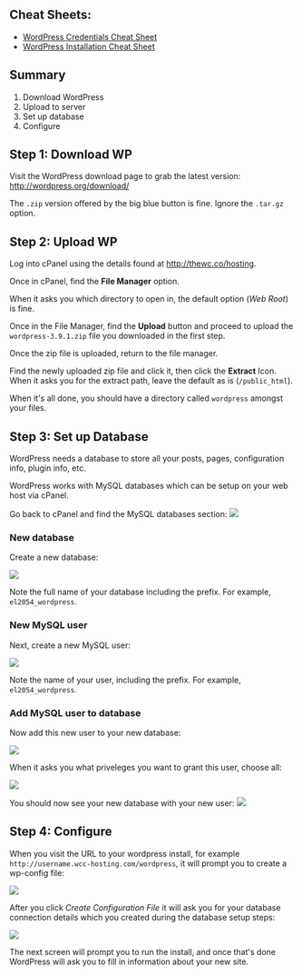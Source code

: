## Cheat Sheets:
* [WordPress Credentials Cheat Sheet](http://thewc.co.s3.amazonaws.com/challenges/wp-credentials-cheat-sheet.pdf)
* [WordPress Installation Cheat Sheet](http://thewc.co.s3.amazonaws.com/challenges/wp-installation-cheat-sheet.png)




## Summary
1. Download WordPress
2. Upload to server
3. Set up database
4. Configure




## Step 1: Download WP
Visit the WordPress download page to grab the latest version: <http://wordpress.org/download/>

The `.zip` version offered by the big blue button is fine. Ignore the `.tar.gz` option.




## Step 2: Upload WP
Log into cPanel using the details found at <http://thewc.co/hosting>.

Once in cPanel, find the **File Manager** option.

When it asks you which directory to open in, the default option (*Web Root*) is fine.

Once in the File Manager, find the **Upload** button and proceed to upload the `wordpress-3.9.1.zip` file you downloaded in the first step.

Once the zip file is uploaded, return to the file manager. 

Find the newly uploaded zip file and click it, then click the **Extract** Icon.
When it asks you for the extract path, leave the default as is (`/public_html`).

When it's all done, you should have a directory called `wordpress` amongst your files.




## Step 3: Set up Database

WordPress needs a database to store all your posts, pages, configuration info, plugin info, etc.

WordPress works with MySQL databases which can be setup on your web host via cPanel. 

Go back to cPanel and find the MySQL databases section:
<img src='http://making-the-internet.s3.amazonaws.com/wp-mysql-in-cpanel.png'>


### New database
Create a new database: 

<img src='http://making-the-internet.s3.amazonaws.com/wp-create-database.png'>

Note the full name of your database including the prefix. For example, `el2054_wordpress`.


### New MySQL user
Next, create a new MySQL user:

<img src='http://making-the-internet.s3.amazonaws.com/wp-new-mysql-user.png'>

Note the name of your user, including the prefix. 
For example, `el2054_wordpress`.


### Add MySQL user to database
Now add this new user to your new database:

<img src='http://making-the-internet.s3.amazonaws.com/wp-mysql-add-user.png'>

When it asks you what priveleges you want to grant this user, choose all:

<img src='http://making-the-internet.s3.amazonaws.com/wp-mysql-user-priveleges.png'>

You should now see your new database with your new user:
<img src='http://making-the-internet.s3.amazonaws.com/wp-mysql-database-done.png'>




## Step 4: Configure

When you visit the URL to your wordpress install, for example `http://username.wcc-hosting.com/wordpress`, it will prompt you to create a wp-config file:

<img src='http://making-the-internet.s3.amazonaws.com/wp-config-setup.png'>

After you click *Create Configuration File* it will ask you for your database connection details which you created during the database setup steps:

<img src='http://making-the-internet.s3.amazonaws.com/wp-config-info.png'>

The next screen will prompt you to run the install, and once that's done WordPress will ask you to fill in information about your new site.



